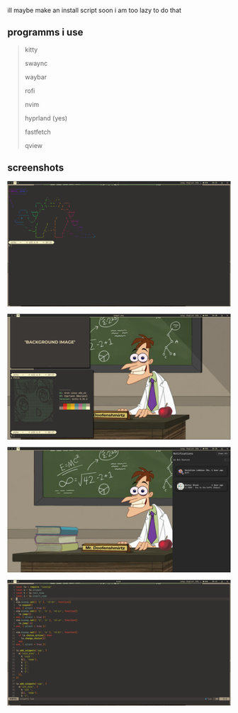 ill maybe make an install script soon i am too lazy to do that

## programms i use
>kitty
>
>swaync
>
>waybar
>
>rofi
>
>nvim
>
>hyprland (yes)
>
>fastfetch
>
>qview
##   


## screenshots
![img](https://github.com/pita092/images-for-repos/blob/main/2024-08-21-202517_hyprshot.png?raw=true)




![img2](https://github.com/pita092/images-for-repos/blob/main/2024-08-21-202816_hyprshot.png?raw=true)




![img3](https://github.com/pita092/images-for-repos/blob/main/2024-08-21-202824_hyprshot.png?raw=true)




![img4](https://github.com/pita092/images-for-repos/blob/main/2024-08-21-203058_hyprshot.png?raw=true)

